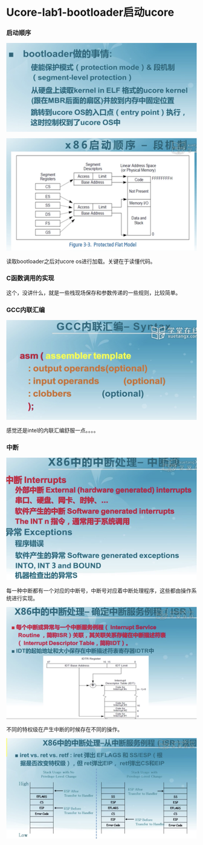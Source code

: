 # Ucore-lab1-bootloader启动ucore

### 启动顺序

![image-20200808133439994](Ucore-lab1-bootloader启动ucore.assets/image-20200808133439994.png)

![image-20200808153226726](Ucore-lab1-bootloader启动ucore.assets/image-20200808153226726.png)

读取bootloader之后对ucore os进行加载。关键在于读懂代码。

### C函数调用的实现

这个，没讲什么，就是一些栈现场保存和参数传递的一些规则，比较简单。

### GCC内联汇编

![image-20200808155752711](Ucore-lab1-bootloader启动ucore.assets/image-20200808155752711.png)

感觉还是intel的内联汇编舒服一点。。。。

### 中断

![image-20200808160416267](Ucore-lab1-bootloader启动ucore.assets/image-20200808160416267.png)

每一种中断都有一个对应的中断号，中断号对应着中断处理程序，这些都由操作系统进行实现。

![image-20200808160949640](Ucore-lab1-bootloader启动ucore.assets/image-20200808160949640.png)

不同的特权级在产生中断的时候存在不同的操作。

![image-20200808161953929](Ucore-lab1-bootloader启动ucore.assets/image-20200808161953929.png)

